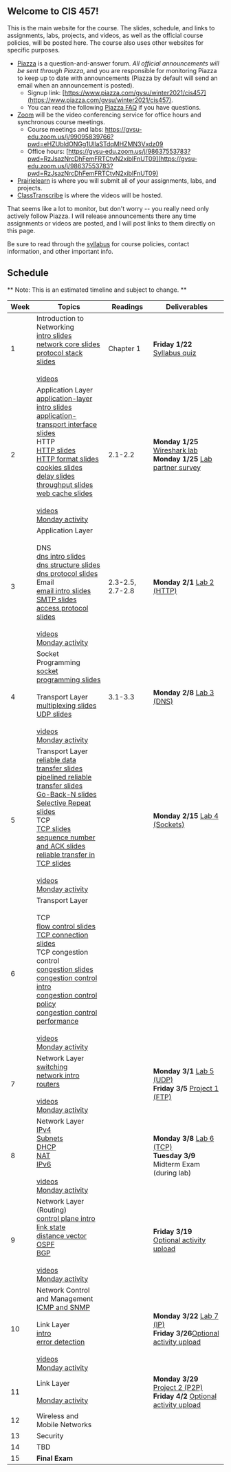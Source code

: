 ## Welcome to CIS 457!

This is the main website for the course.
The slides, schedule, and links to assignments, labs, projects, and videos,
as well as the official course policies,
will be posted here.
The course also uses other websites for specific purposes.
* [Piazza](https://www.piazza.com/gvsu/winter2021/cis457/home) is a question-and-answer forum.
*All official announcements will be sent through Piazza*,
and you are responsible for monitoring Piazza to keep up to date with
announcements
(Piazza by default will send an email when an announcement is posted).
    * Signup link:
      [https://www.piazza.com/gvsu/winter2021/cis457](https://www.piazza.com/gvsu/winter2021/cis457).
    * You can read the following [Piazza FAQ](misc/piazza-faq.md) if you have
      questions.
* [Zoom](https://zoom.us) will be the video conferencing service for office
  hours and synchronous course meetings.
    * Course meetings and labs:
      [https://gvsu-edu.zoom.us/j/99095839766?pwd=eHZUbldONGg1UllaSTdqMHZMN3Vxdz09
](https://gvsu-edu.zoom.us/j/99095839766?pwd=eHZUbldONGg1UllaSTdqMHZMN3Vxdz09
)
    * Office hours:
      [https://gvsu-edu.zoom.us/j/98637553783?pwd=RzJsazNrcDhFemFRTCtvN2xiblFnUT09](https://gvsu-edu.zoom.us/j/98637553783?pwd=RzJsazNrcDhFemFRTCtvN2xiblFnUT09)
* [Prairielearn](https://prairielearn.engr.illinois.edu/pl/) is where you will
submit all of your assignments, labs, and projects.
* [ClassTranscribe](https://classtranscribe.illinois.edu/) is where the videos
will be hosted.

That seems like a lot to monitor,
but don't worry -- you really need only actively follow Piazza.
I will release announcements there any time assignments or videos are posted,
and I will post links to them directly on this page.

Be sure to read through the [syllabus](syllabus.md) for course policies,
contact information, and other important info.

## Schedule

** Note: This is an estimated timeline and subject to change. **

| Week | Topics | Readings | Deliverables |
| ---- | ------ | -------- | ------------ |
|  1   | Introduction to Networking<br>[intro slides](slides/intro-intro.pdf)<br>[network core slides](slides/intro-core.pdf)<br>[protocol stack slides](slides/intro-protocols.pdf)<br><br>[videos](https://classtranscribe.illinois.edu/offering/25085901-57c3-4816-bd31-47cb85cd70b8#plid=ebdb1fdc-4043-4830-bd71-efc229385333) | Chapter 1 | **Friday 1/22** [Syllabus quiz](https://prairielearn.engr.illinois.edu/pl/) |
|  2   | Application Layer<br>[application-layer intro slides](slides/app-intro.pdf)<br>[application-transport interface slides](slides/app-transport.pdf)<br>HTTP<br>[HTTP slides](slides/app-http-intro.pdf)<br>[HTTP format slides](slides/app-http-format.pdf)<br>[cookies slides](slides/app-http-cookies.pdf)<br>[delay slides](slides/intro-delay-intensity.pdf)<br>[throughput slides](slides/intro-throughput.pdf)<br>[web cache slides](slides/app-http-cache.pdf)<br><br>[videos](https://classtranscribe.illinois.edu/offering/25085901-57c3-4816-bd31-47cb85cd70b8#plid=296dd3bf-3e8c-457e-b44c-98498a10bb85)<br>[Monday activity](activities/week-01-intro.md) | 2.1-2.2 | **Monday 1/25** [Wireshark lab](https://prairielearn.engr.illinois.edu/pl/)<br>**Monday 1/25** [Lab partner survey](https://forms.gle/tkKudsEMCajn2vXAA) |
|  3   | Application Layer<br><br>DNS<br>[dns intro slides](slides/app-dns-intro.pdf)<br>[dns structure slides](slides/app-dns-architecture.pdf)<br>[dns protocol slides](slides/app-dns-protocol.pdf)<br>Email<br>[email intro slides](slides/app-smtp-intro.pdf)<br>[SMTP slides](slides/app-smtp-protocol.pdf)<br>[access protocol slides](slides/app-smtp-access.pdf)<br><br>[videos](https://classtranscribe.illinois.edu/offering/25085901-57c3-4816-bd31-47cb85cd70b8#plid=23cc90af-7ba4-48e5-8643-b1dd6bf2d6ca)<br>[Monday activity](activities/week-02-http.md) | 2.3-2.5, 2.7-2.8 | **Monday 2/1** [Lab 2 (HTTP)](https://www.prairielearn.org/pl/course_instance/128487/assessment/2309340) |
|  4   | Socket Programming<br>[socket programming slides](slides/app-socket.pdf)<br><br>Transport Layer<br>[multiplexing slides](slides/tr-multiplexing.pdf)<br>[UDP slides](slides/tr-udp.pdf)<br><br>[videos](https://classtranscribe.illinois.edu/offering/25085901-57c3-4816-bd31-47cb85cd70b8#plid=a26da01d-d411-41af-ac59-822cd72d0f87)<br>[Monday activity](activities/week-03-dns-smtp.md) | 3.1-3.3 | **Monday 2/8** [Lab 3 (DNS)](https://www.prairielearn.org/pl/course_instance/128487/assessment/2309535) |
|  5   | Transport Layer<br>[reliable data transfer slides](slides/tr-reliable.pdf)<br>[pipelined reliable transfer slides](slides/tr-pipeline.pdf)<br>[Go-Back-N slides](slides/tr-gbn.pdf)<br>[Selective Repeat slides](slides/tr-sr.pdf)<br>TCP<br>[TCP slides](slides/tr-tcp-general.pdf)<br>[sequence number and ACK slides](slides/tr-tcp-ack.pdf)<br>[reliable transfer in TCP slides](slides/tr-tcp-reliable.pdf)<br><br>[videos](https://classtranscribe.illinois.edu/offering/25085901-57c3-4816-bd31-47cb85cd70b8#plid=283bab64-c2c7-44de-bc95-33dcb5b66e6d)<br>[Monday activity](activities/week-04-transport.md) | | **Monday 2/15** [Lab 4 (Sockets)](https://www.prairielearn.org/pl/course_instance/128487/assessment/2309650) |
|  6   | Transport Layer<br><br>TCP<br>[flow control slides](slides/tr-flow-control.pdf)<br>[TCP connection slides](slides/tr-connection.pdf)<br>TCP congestion control<br>[congestion slides](slides/tr-congestion.pdf)<br>[congestion control intro](slides/tr-cong-control-basics.pdf)<br>[congestion control policy](slides/tr-cong-control-policy.pdf)<br>[congestion control performance](slides/tr-cong-control-perf.pdf)<br><br>[videos](https://classtranscribe.illinois.edu/offering/25085901-57c3-4816-bd31-47cb85cd70b8#plid=9d94065b-83b9-45cd-8cd2-6925a71baea6)<br>[Monday activity](activities/week-05-reliable.md) | | |
|  7   | Network Layer<br>[switching](slides/intro-switching.pdf)<br>[network intro](slides/net-intro.pdf)<br>[routers](slides/net-routers.pdf)<br><br>[videos](https://classtranscribe.illinois.edu/offering/25085901-57c3-4816-bd31-47cb85cd70b8#plid=c4ef3fdd-5885-4e63-a2ff-76226211bc52)<br>[Monday activity](activities/week-06-tcp.md) | | **Monday 3/1** [Lab 5 (UDP)](https://www.prairielearn.org/pl/course_instance/128487/assessment/2309863)<br>**Friday 3/5** [Project 1 (FTP)](https://www.prairielearn.org/pl/course_instance/128487/assessment/2309750) |
|  8   | Network Layer<br>[IPv4](slides/net-datagram.pdf)<br>[Subnets](slides/net-addressing.pdf)<br>[DHCP](slides/net-dhcp.pdf)<br>[NAT](slides/net-nat.pdf)<br>[IPv6](slides/net-ipv6.pdf)<br><br>[videos](https://classtranscribe.illinois.edu/offering/25085901-57c3-4816-bd31-47cb85cd70b8#plid=fad1d787-6f4a-46e6-bff4-818e19e8eac9)<br>[Monday activity](activities/week-07-forwarding.md) | | **Monday 3/8** [Lab 6 (TCP)](https://www.prairielearn.org/pl/course_instance/128487/assessment/2310028)<br>**Tuesday 3/9** Midterm Exam (during lab) |
|  9   | Network Layer (Routing)<br>[control plane intro](slides/net-control-intro.pdf)<br>[link state](slides/net-link-state.pdf)<br>[distance vector](slides/net-distance-vector.pdf)<br>[OSPF](slides/net-ospf.pdf)<br>[BGP](slides/net-bgp.pdf)<br><br>[videos](https://classtranscribe.illinois.edu/offering/25085901-57c3-4816-bd31-47cb85cd70b8#plid=bef00e2a-1d46-4edd-9c83-de71441cb903)<br>[Monday activity](activities/week-08-network.md) | | **Friday 3/19** [Optional activity upload](https://www.prairielearn.org/pl/course_instance/128487/assessment/2310215) |
|  10  | Network Control and Management<br>[ICMP and SNMP](slides/net-management.pdf)<br><br>Link Layer<br>[intro](slides/link-intro.pdf)<br>[error detection](slides/link-error-detection.pdf)<br><br>[videos](https://classtranscribe.illinois.edu/offering/25085901-57c3-4816-bd31-47cb85cd70b8#plid=c3899d63-20ad-49d6-ae5c-4df98094b7c3)<br>[Monday activity](activities/week-09-routing.md) | | **Monday 3/22** [Lab 7 (IP)](https://www.prairielearn.org/pl/course_instance/128487/assessment/2310242)<br>**Friday 3/26**[Optional activity upload](https://www.prairielearn.org/pl/course_instance/128487/assessment/2310329) |
|  11  | Link Layer<br><br>[Monday activity](activities/week-10-management.md) | | **Monday 3/29** [Project 2 (P2P)](https://www.prairielearn.org/pl/course_instance/128487/assessment/2310211)<br>**Friday 4/2** [Optional activity upload](https://www.prairielearn.org/pl/course_instance/128487) |
|  12  | Wireless and Mobile Networks | | |
|  13  | Security | | |
|  14  | TBD | | |
|  15  | **Final Exam** | | |
